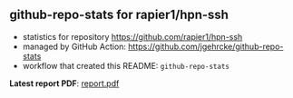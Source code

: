 ## github-repo-stats for rapier1/hpn-ssh

- statistics for repository https://github.com/rapier1/hpn-ssh
- managed by GitHub Action: https://github.com/jgehrcke/github-repo-stats
- workflow that created this README: `github-repo-stats`

**Latest report PDF**: [report.pdf](https://github.com/rapier1/hpn-ssh/raw/github-repo-stats/rapier1/hpn-ssh/latest-report/report.pdf)

